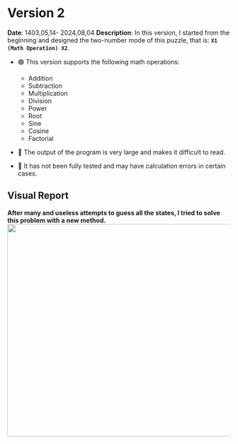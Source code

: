 # Version 2
**Date**: 1403,05,14- 2024,08,04
**Description**: In this version, I started from the beginning and designed the two-number mode of this puzzle, that is: **`X1 (Math Operation) X2`**.

- 🟢 This version supports the following math operations:
    - Addition
    - Subtraction
    - Multiplication
    - Division
    - Power
    - Root
    - Sine
    - Cosine
    - Factorial

- 🔴 The output of the program is very large and makes it difficult to read.
- 🔴 It has not been fully tested and may have calculation errors in certain cases.

## Visual Report
**After many and useless attempts to guess all the states, I tried to solve this problem with a new method.**<br>
<a href="./assets/images/whiteboard.jpg" ><img src="./assets/images/whiteboard.png" alt="" width="854" height="480"/></a>